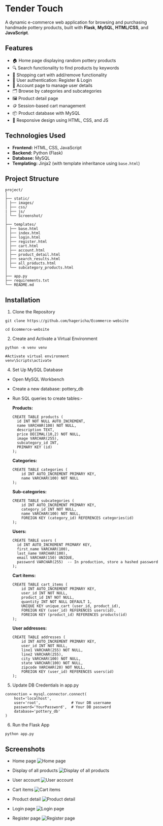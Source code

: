 
# Tender Touch

A dynamic e-commerce web application for browsing and purchasing handmade pottery products, built with **Flask**, **MySQL**, **HTML/CSS**, and **JavaScript**.


## Features

- 🏠 Home page displaying random pottery products
- 🔍 Search functionality to find products by keywords
- 🛒 Shopping cart with add/remove functionality
- 👤 User authentication: Register & Login
- 🧾 Account page to manage user details
- 🗂️ Browse by categories and subcategories
- 🖼️ Product detail page
- 🪙 Session-based cart management
- 📦 Product database with MySQL
- 🎨 Responsive design using HTML, CSS, and JS


## Technologies Used

- **Frontend:** HTML, CSS, JavaScript 
- **Backend:** Python (Flask)
- **Database:** MySQL
- **Templating:** Jinja2 (with template inheritance using `base.html`)


## Project Structure

```
project/
│
├── static/
│ ├── images/
│ ├── css/
| ├── js/
│ └── Screenshot/
│
├── templates/
│ ├── base.html
│ ├── index.html
│ ├── login.html
│ ├── register.html
│ ├── cart.html
│ ├── account.html
│ ├── product_detail.html
│ ├── search_results.html
│ ├── all_products.html
│ └── subcategory_products.html
│
├── app.py
├── requirements.txt
└── README.md           
```


## Installation

1. Clone the Repository
  ```
  git clone https://github.com/hagericha/Ecommerce-website
  ```

  ```
  cd Ecommerce-website
  ```

2. Create and Activate a Virtual Environment
  ```
  python -m venv venv
  ```

  ```
  #Activate virtual environment
  venv\Scripts\activate
  ```

4. Set Up MySQL Database
  - Open MySQL Workbench
  - Create a new database: pottery_db
  - Run SQL queries to create tables:-

    **Products:**
      ```
      CREATE TABLE products (
        id INT NOT NULL AUTO_INCREMENT,
        name VARCHAR(100) NOT NULL,
        description TEXT,
        price DECIMAL(10,2) NOT NULL,
        image VARCHAR(255),
        subcategory_id INT,
        PRIMARY KEY (id)
      );
      ```

    **Categories:**
      ```
      CREATE TABLE categories (
          id INT AUTO_INCREMENT PRIMARY KEY,
          name VARCHAR(100) NOT NULL
      );
      ```

    **Sub-categories:**
      ```
      CREATE TABLE subcategories (
          id INT AUTO_INCREMENT PRIMARY KEY,
          category_id INT NOT NULL,
          name VARCHAR(100) NOT NULL,
          FOREIGN KEY (category_id) REFERENCES categories(id)
      );
      ```

    **Users:**
      ```
      CREATE TABLE users (
        id INT AUTO_INCREMENT PRIMARY KEY,
        first_name VARCHAR(100),
        last_name VARCHAR(100),
        email VARCHAR(150) UNIQUE,
        password VARCHAR(255)  -- In production, store a hashed password
      );
      ```

    **Cart items:**
      ```
      CREATE TABLE cart_items (
          id INT AUTO_INCREMENT PRIMARY KEY,
          user_id INT NOT NULL,
          product_id INT NOT NULL,
          quantity INT NOT NULL DEFAULT 1,
          UNIQUE KEY unique_cart (user_id, product_id),
          FOREIGN KEY (user_id) REFERENCES users(id),
          FOREIGN KEY (product_id) REFERENCES products(id)
      );
      ```

    **User addresses:**
      ```
      CREATE TABLE addresses (
          id INT AUTO_INCREMENT PRIMARY KEY,
          user_id INT NOT NULL,
          line1 VARCHAR(255) NOT NULL,
          line2 VARCHAR(255),
          city VARCHAR(100) NOT NULL,
          state VARCHAR(100) NOT NULL,
          zipcode VARCHAR(20) NOT NULL,
          FOREIGN KEY (user_id) REFERENCES users(id)
      );
      ```

5. Update DB Credentials in app.py
  ```
  connection = mysql.connector.connect(
      host='localhost',
      user='root',              # Your DB username
      password='YourPassword',  # Your DB password
      database='pottery_db'
  )
  ```

6. Run the Flask App
  ```
  python app.py
  ```


## Screenshots

- Home page
  ![Home page ](static/Screenshot/home.png)
  
- Display of all products
  ![Display of all products](static/Screenshot/products.png)
  
- User account
  ![User account](static/Screenshot/account.png)
  
- Cart items
  ![Cart items](static/Screenshot/cart.png)
  
- Product detail
  ![Product detail](static/Screenshot/product_detail.png)
  
- Login page
  ![Login page](static/Screenshot/login.png)
  
- Register page
  ![Register page](static/Screenshot/register.png)


